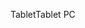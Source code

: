 <span data-ttu-id="b7c31-101">Tablet</span><span class="sxs-lookup"><span data-stu-id="b7c31-101">Tablet PC</span></span>